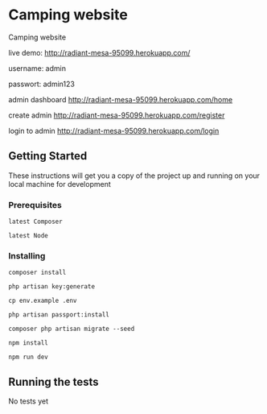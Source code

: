 # Camping website

Camping website

live demo: http://radiant-mesa-95099.herokuapp.com/

username: admin

passwort: admin123

admin dashboard http://radiant-mesa-95099.herokuapp.com/home

create admin http://radiant-mesa-95099.herokuapp.com/register

login to admin http://radiant-mesa-95099.herokuapp.com/login

## Getting Started

These instructions will get you a copy of the project up and running on your local machine for development

### Prerequisites

```
latest Composer
```
```
latest Node
```

### Installing

```
composer install
```
```
php artisan key:generate
```
```
cp env.example .env
```
```
php artisan passport:install
```

```
composer php artisan migrate --seed
```
```
npm install
```
```
npm run dev
```
## Running the tests

No tests yet
